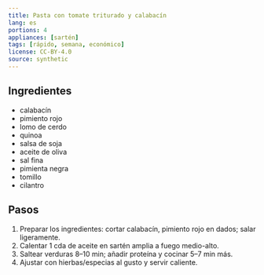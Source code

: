 ```yaml
---
title: Pasta con tomate triturado y calabacín
lang: es
portions: 4
appliances: [sartén]
tags: [rápido, semana, económico]
license: CC-BY-4.0
source: synthetic
---
```

## Ingredientes
- calabacín
- pimiento rojo
- lomo de cerdo
- quinoa
- salsa de soja
- aceite de oliva
- sal fina
- pimienta negra
- tomillo
- cilantro

## Pasos
1. Preparar los ingredientes: cortar calabacín, pimiento rojo en dados; salar ligeramente.
2. Calentar 1 cda de aceite en sartén amplia a fuego medio-alto.
3. Saltear verduras 8–10 min; añadir proteína y cocinar 5–7 min más.
4. Ajustar con hierbas/especias al gusto y servir caliente.
